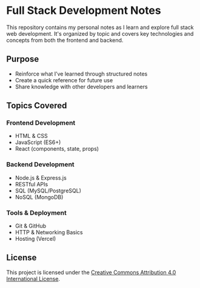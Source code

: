 # Full Stack Development Notes

This repository contains my personal notes as I learn and explore full stack web development. It's organized by topic and covers key technologies and concepts from both the frontend and backend.


## Purpose

- Reinforce what I’ve learned through structured notes
- Create a quick reference for future use
- Share knowledge with other developers and learners


## Topics Covered

### Frontend Development
  - HTML & CSS
  - JavaScript (ES6+)
  - React (components, state, props)

### Backend Development
  - Node.js & Express.js
  - RESTful APIs
  - SQL (MySQL/PostgreSQL)
  - NoSQL (MongoDB)

### Tools & Deployment
  - Git & GitHub
  - HTTP & Networking Basics
  - Hosting (Vercel)


## License

This project is licensed under the [Creative Commons Attribution 4.0 International License](https://creativecommons.org/licenses/by/4.0/).
